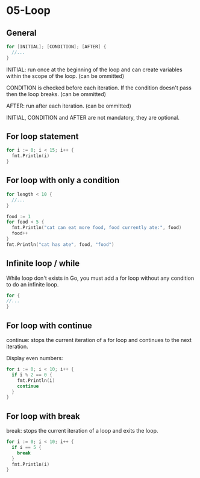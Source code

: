 # 05-Loop

## General

```go
for [INITIAL]; [CONDITION]; [AFTER] {
  //...
}
```

INITIAL: run once at the beginning of the loop and can create
variables within the scope of the loop. (can be ommitted)

CONDITION is checked before each iteration. If the condition doesn't pass
then the loop breaks. (can be ommitted)

AFTER: run after each iteration. (can be ommitted)

INITIAL, CONDITION and AFTER are not mandatory, they are optional.

## For loop statement

```go
for i := 0; i < 15; i++ {
  fmt.Println(i)
}
```

## For loop with only a condition

```go
for length < 10 {
  //...
}

food := 1
for food < 5 {
  fmt.Println("cat can eat more food, food currently ate:", food)
  food++
}
fmt.Println("cat has ate", food, "food")
```

## Infinite loop / while

While loop don't exists in Go, you must add a for loop without any condition to do an infinite loop.

```go
for {
//...
}
```

## For loop with continue

continue: stops the current iteration of a for loop and continues to the next iteration. 

Display even numbers:

```go
for i := 0; i < 10; i++ {
  if i % 2 == 0 {
    fmt.Println(i)
    continue
  } 
}
```

## For loop with break

break: stops the current iteration of a loop and exits the loop.

```go
for i := 0; i < 10; i++ {
  if i == 5 {
    break
  }
  fmt.Println(i)
}
```
